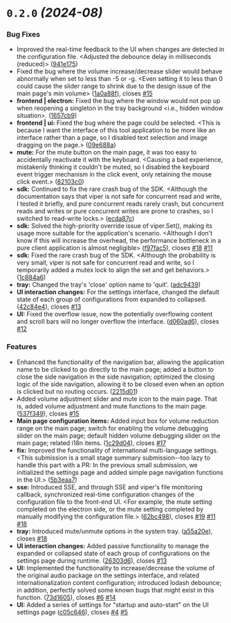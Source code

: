 # `0.2.0` *(2024-08)*

### Bug Fixes

* Improved the real-time feedback to the UI when changes are detected in the configuration file. <Adjusted the debounce delay in milliseconds (reduced)> ([941e175](https://github.com/LuSrackhall/KeyTone/commit/941e175c84bda2012f336b390817ea19452c635a))
* Fixed the bug where the volume increase/decrease slider would behave abnormally when set to less than -5 or -g. <Even setting it to less than 0 could cause the slider range to shrink due to the design issue of the main page's min volume> ([1a0a88f](https://github.com/LuSrackhall/KeyTone/commit/1a0a88f96e19993256dbc1b75a0b19e0bd8c9bdb)), closes [#15](https://github.com/LuSrackhall/KeyTone/issues/15)
* **frontend | electron:** Fixed the bug where the window would not pop up when reopening a singleton in the tray background <i.e., hidden window situation>. ([1657cb9](https://github.com/LuSrackhall/KeyTone/commit/1657cb99317e8a87c20890988c6fbff0ca8cabf7))
* **frontend | ui:** Fixed the bug where the page could be selected. <This is because I want the interface of this tool application to be more like an interface rather than a page, so I disabled text selection and image dragging on the page.> ([09e688a](https://github.com/LuSrackhall/KeyTone/commit/09e688a0be5a2116e59bc6946874851e5f49ed0e))
* **mute:** For the mute button on the main page, it was too easy to accidentally reactivate it with the keyboard. <Causing a bad experience, mistakenly thinking it couldn't be muted, so I disabled the keyboard event trigger mechanism in the click event, only retaining the mouse click event.> ([82103c0](https://github.com/LuSrackhall/KeyTone/commit/82103c0f5b2998915f9f6a4f54bab7725b445e00))
* **sdk:** Continued to fix the rare crash bug of the SDK. <Although the documentation says that viper is not safe for concurrent read and write, I tested it briefly, and pure concurrent reads rarely crash, but concurrent reads and writes or pure concurrent writes are prone to crashes, so I switched to read-write locks.> ([ecda87c](https://github.com/LuSrackhall/KeyTone/commit/ecda87c698bffe907cb7aaa0eb5b238a3e8d1144))
* **sdk:** Solved the high-priority override issue of viper.Set(), making its usage more suitable for the application's scenario. <Although I don't know if this will increase the overhead, the performance bottleneck in a pure client application is almost negligible> ([f97fac5](https://github.com/LuSrackhall/KeyTone/commit/f97fac592066718973ccc72996422bb7f633441f)), closes [#18](https://github.com/LuSrackhall/KeyTone/issues/18) [#11](https://github.com/LuSrackhall/KeyTone/issues/11)
* **sdk:** Fixed the rare crash bug of the SDK. <Although the probability is very small, viper is not safe for concurrent read and write, so I temporarily added a mutex lock to align the set and get behaviors.> ([1c884a6](https://github.com/LuSrackhall/KeyTone/commit/1c884a6cb2ded11d544c7f6bbf0ec5400a7288ed))
* **tray:** Changed the tray's 'close' option name to 'quit'. ([adc9439](https://github.com/LuSrackhall/KeyTone/commit/adc9439c4de7e7c73ebfa0569578de37ca2cfefa))
* **UI interaction changes:** For the settings interface, changed the default state of each group of configurations from expanded to collapsed. ([42c84e4](https://github.com/LuSrackhall/KeyTone/commit/42c84e4b0c492cc6c027134afd9bc29b576782c6)), closes [#13](https://github.com/LuSrackhall/KeyTone/issues/13)
* **UI:** Fixed the overflow issue, now the potentially overflowing content and scroll bars will no longer overflow the interface. ([d060ad6](https://github.com/LuSrackhall/KeyTone/commit/d060ad67e6415a8adc09d93b1ee3e75a9c2af33a)), closes [#12](https://github.com/LuSrackhall/KeyTone/issues/12)


### Features

* Enhanced the functionality of the navigation bar, allowing the application name to be clicked to go directly to the main page; added a button to close the side navigation in the side navigation; optimized the closing logic of the side navigation, allowing it to be closed even when an option is clicked but no routing occurs. ([2215d01](https://github.com/LuSrackhall/KeyTone/commit/2215d018d6c7e96f03170d1b5fcb182b1b3161dc))
* Added volume adjustment slider and mute icon to the main page. That is, added volume adjustment and mute functions to the main page. ([537f349](https://github.com/LuSrackhall/KeyTone/commit/537f34949093490586b86578fee3fe36fbbcaab0)), closes [#15](https://github.com/LuSrackhall/KeyTone/issues/15)
* **Main page configuration items:** Added input box for volume reduction range on the main page; switch for enabling the volume debugging slider on the main page; default hidden volume debugging slider on the main page; related i18n items. ([1c29d04](https://github.com/LuSrackhall/KeyTone/commit/1c29d046129896b878c8109c639714a30c4c427a)), closes [#17](https://github.com/LuSrackhall/KeyTone/issues/17)
* **fix:** Improved the functionality of international multi-language settings. <This submission is a small stage summary submission--too lazy to handle this part with a PR: In the previous small submission, we initialized the settings page and added simple page navigation functions in the UI.> ([5b3eaa7](https://github.com/LuSrackhall/KeyTone/commit/5b3eaa7d506841ae69e099ac2d1d67c54e2474b8))
* **sse:** Introduced SSE, and through SSE and viper's file monitoring callback, synchronized real-time configuration changes of the configuration file to the front-end UI. <For example, the mute setting completed on the electron side, or the mute setting completed by manually modifying the configuration file.> ([62bc498](https://github.com/LuSrackhall/KeyTone/commit/62bc4989264cacd4c5175c21539e4340edb1592f)), closes [#19](https://github.com/LuSrackhall/KeyTone/issues/19) [#11](https://github.com/LuSrackhall/KeyTone/issues/11) [#18](https://github.com/LuSrackhall/KeyTone/issues/18)
* **tray:** Introduced mute/unmute options in the system tray. ([a55a20e](https://github.com/LuSrackhall/KeyTone/commit/a55a20eb7c49205e7b14c684d2729ab808131565)), closes [#18](https://github.com/LuSrackhall/KeyTone/issues/18)
* **UI interaction changes:** Added passive functionality to manage the expanded or collapsed state of each group of configurations on the settings page during runtime. ([26303d6](https://github.com/LuSrackhall/KeyTone/commit/26303d63a453dbf81ac647f15e38a36471a69d08)), closes [#13](https://github.com/LuSrackhall/KeyTone/issues/13)
* **UI:** Implemented the functionality to increase/decrease the volume of the original audio package on the settings interface, and related internationalization content configuration; introduced lodash debounce; in addition, perfectly solved some known bugs that might exist in this function. ([73d1605](https://github.com/LuSrackhall/KeyTone/commit/73d1605de48a57657f3e0690ce44354f80bf981f)), closes [#6](https://github.com/LuSrackhall/KeyTone/issues/6) [#14](https://github.com/LuSrackhall/KeyTone/issues/14)
* **UI:** Added a series of settings for "startup and auto-start" on the UI settings page ([c05c646](https://github.com/LuSrackhall/KeyTone/commit/c05c6465553fe07e480a77771ec0b11c14744eaa)), closes [#4](https://github.com/LuSrackhall/KeyTone/issues/4) [#5](https://github.com/LuSrackhall/KeyTone/issues/5)